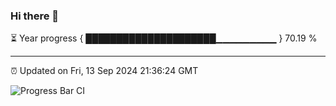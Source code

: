 ### Hi there 👋

⏳ Year progress { █████████████████████▁▁▁▁▁▁▁▁▁ } 70.19 %

---

⏰ Updated on Fri, 13 Sep 2024 21:36:24 GMT

![Progress Bar CI](https://github.com/IshwaranRudhara/GIT-ACTION/workflows/Progress%20Bar%20CI/badge.svg)
